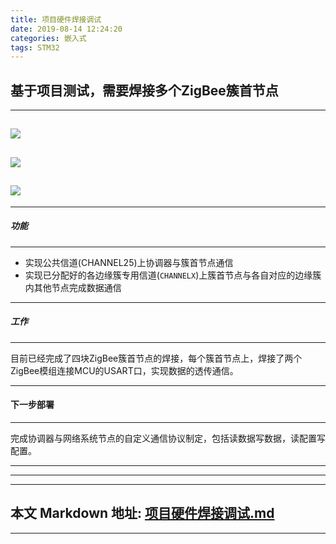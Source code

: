 ```yaml
---
title: 项目硬件焊接调试
date: 2019-08-14 12:24:20
categories: 嵌入式
tags: STM32
---
```

## 基于项目测试，需要焊接多个ZigBee簇首节点
-----
![](https://linkenwild.github.io/images/簇首1.jpg)
---------------------------------------------------
![](https://linkenwild.github.io/images/簇首2.jpg)
---------------------------------------------------
![](https://linkenwild.github.io/images/簇首3.jpg)
---------------------------------------------------
-----
##### 功能
_____
- 实现公共信道(CHANNEL25)上协调器与簇首节点通信
- 实现已分配好的各边缘簇专用信道(`CHANNELX`)上簇首节点与各自对应的边缘簇内其他节点完成数据通信


___________________________________
##### 工作
______________

目前已经完成了四块ZigBee簇首节点的焊接，每个簇首节点上，焊接了两个ZigBee模组连接MCU的USART口，实现数据的透传通信。

__________
#### 下一步部署
____
完成协调器与网络系统节点的自定义通信协议制定，包括读数据写数据，读配置写配置。
__________

-------
-------
本文 Markdown 地址: [项目硬件焊接调试.md](https://github.com/linkenwild/linkenwild.github.io/blob/master/Markdown/项目硬件焊接调试.md)
---------
-------